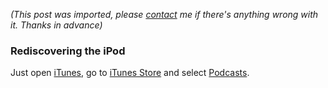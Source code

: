 *(This post was imported, please [contact](#/contact) me if there's anything wrong with it. Thanks in advance)*

<div class="entry-body">
<h3>Rediscovering the iPod</h3>
<p>
	Just open <a href="http://www.apple.com/itunes/overview/">iTunes</a>, go to <a href="http://www.apple.com/itunes/store/">iTunes Store</a> and select <a href="http://www.apple.com/itunes/store/podcasts.html">Podcasts</a>.
</p>
</div>
